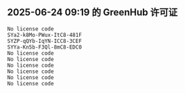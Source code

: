 ## 2025-06-24 09:19 的 GreenHub 许可证
```
No license code
SYa2-k8Mo-PWux-ItC8-481F
SYZP-qQYb-IqYN-ICC8-3CEF
SYYa-Kn5b-F3Ql-8mC8-EDC0
No license code
No license code
No license code
No license code
No license code
No license code
```
